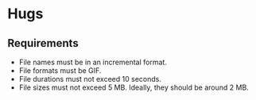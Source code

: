 # Hugs

## Requirements

- File names must be in an incremental format.
- File formats must be GIF.
- File durations must not exceed 10 seconds.
- File sizes must not exceed 5 MB. Ideally, they should be around 2 MB.
